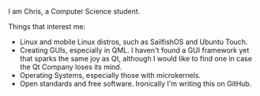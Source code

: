 I am Chris, a Computer Science student.

Things that interest me:
* Linux and mobile Linux distros, such as SailfishOS and Ubuntu Touch.
* Creating GUIs, especially in QML. I haven't found a GUI framework yet that sparks the same joy as Qt, although I would like to find one in case the Qt Company loses its mind.
* Operating Systems, especially those with microkernels.
* Open standards and free software. Ironically I'm writing this on GitHub.
